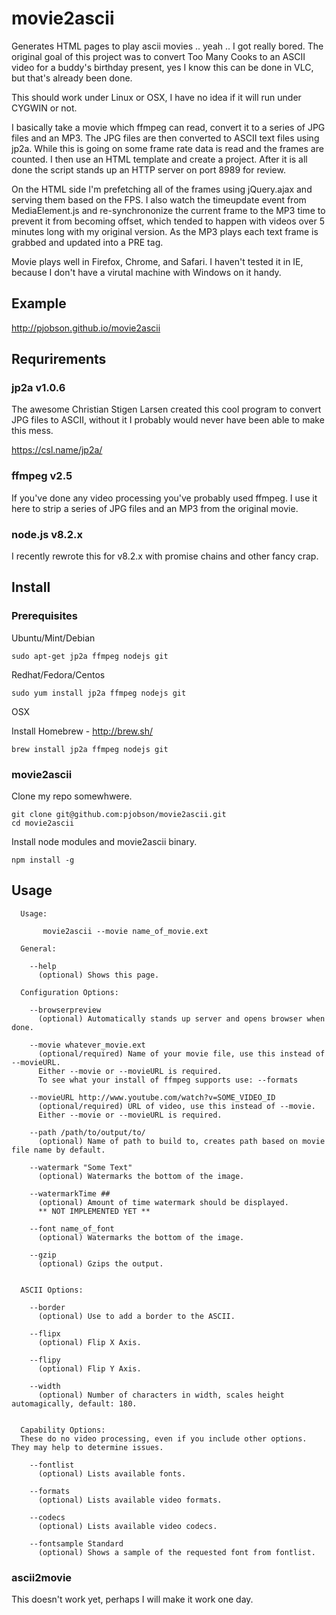 # movie2ascii

Generates HTML pages to play ascii movies .. yeah .. I got really bored. The original goal of this project was to
convert Too Many Cooks to an ASCII video for a buddy's birthday present, yes I know this can be done in VLC, but
that's already been done.

This should work under Linux or OSX, I have no idea if it will run under CYGWIN or not.

I basically take a movie which ffmpeg can read, convert it to a series of JPG files and an MP3.  The JPG files are
then converted to ASCII text files using jp2a.  While this is going on some frame rate data is read and the frames
are counted.  I then use an HTML template and create a project.  After it is all done the script stands up an HTTP
server on port 8989 for review.

On the HTML side I'm prefetching all of the frames using jQuery.ajax and serving them based on the FPS.  I also watch
the timeupdate event from MediaElement.js and re-synchrononize the current frame to the MP3 time to prevent it from
becoming offset, which tended to happen with videos over 5 minutes long with my original version.  As the MP3 plays
each text frame is grabbed and updated into a PRE tag.

Movie plays well in Firefox, Chrome, and Safari.  I haven't tested it in IE, because I don't have a virutal machine
with Windows on it handy.

## Example

http://pjobson.github.io/movie2ascii

## Requrirements

### jp2a v1.0.6
The awesome Christian Stigen Larsen created this cool program to convert JPG files to ASCII, without it I probably would
never have been able to make this mess.

https://csl.name/jp2a/

### ffmpeg v2.5
If you've done any video processing you've probably used ffmpeg.  I use it here to strip a series of JPG files and an MP3 from
the original movie.

### node.js v8.2.x
I recently rewrote this for v8.2.x with promise chains and other fancy crap.

## Install

### Prerequisites

Ubuntu/Mint/Debian
```
sudo apt-get jp2a ffmpeg nodejs git
```
Redhat/Fedora/Centos
```
sudo yum install jp2a ffmpeg nodejs git
```
OSX

Install Homebrew - http://brew.sh/
```
brew install jp2a ffmpeg nodejs git
```

### movie2ascii

Clone my repo somewhwere.

```
git clone git@github.com:pjobson/movie2ascii.git
cd movie2ascii
```

Install node modules and movie2ascii binary.

```
npm install -g
```

## Usage

```
  Usage:

       movie2ascii --movie name_of_movie.ext

  General:

    --help
      (optional) Shows this page.

  Configuration Options:

    --browserpreview
      (optional) Automatically stands up server and opens browser when done.

    --movie whatever_movie.ext
      (optional/required) Name of your movie file, use this instead of --movieURL.
      Either --movie or --movieURL is required.
      To see what your install of ffmpeg supports use: --formats

    --movieURL http://www.youtube.com/watch?v=SOME_VIDEO_ID
      (optional/required) URL of video, use this instead of --movie.
      Either --movie or --movieURL is required.

    --path /path/to/output/to/
      (optional) Name of path to build to, creates path based on movie file name by default.

    --watermark "Some Text"
      (optional) Watermarks the bottom of the image.

    --watermarkTime ##
      (optional) Amount of time watermark should be displayed.
      ** NOT IMPLEMENTED YET **

    --font name_of_font
      (optional) Watermarks the bottom of the image.

    --gzip
      (optional) Gzips the output.


  ASCII Options:

    --border
      (optional) Use to add a border to the ASCII.

    --flipx
      (optional) Flip X Axis.

    --flipy
      (optional) Flip Y Axis.

    --width
      (optional) Number of characters in width, scales height automagically, default: 180.


  Capability Options:
  These do no video processing, even if you include other options. They may help to determine issues.

    --fontlist
      (optional) Lists available fonts.

    --formats
      (optional) Lists available video formats.

    --codecs
      (optional) Lists available video codecs.

    --fontsample Standard
      (optional) Shows a sample of the requested font from fontlist.
```

### ascii2movie

This doesn't work yet, perhaps I will make it work one day.

